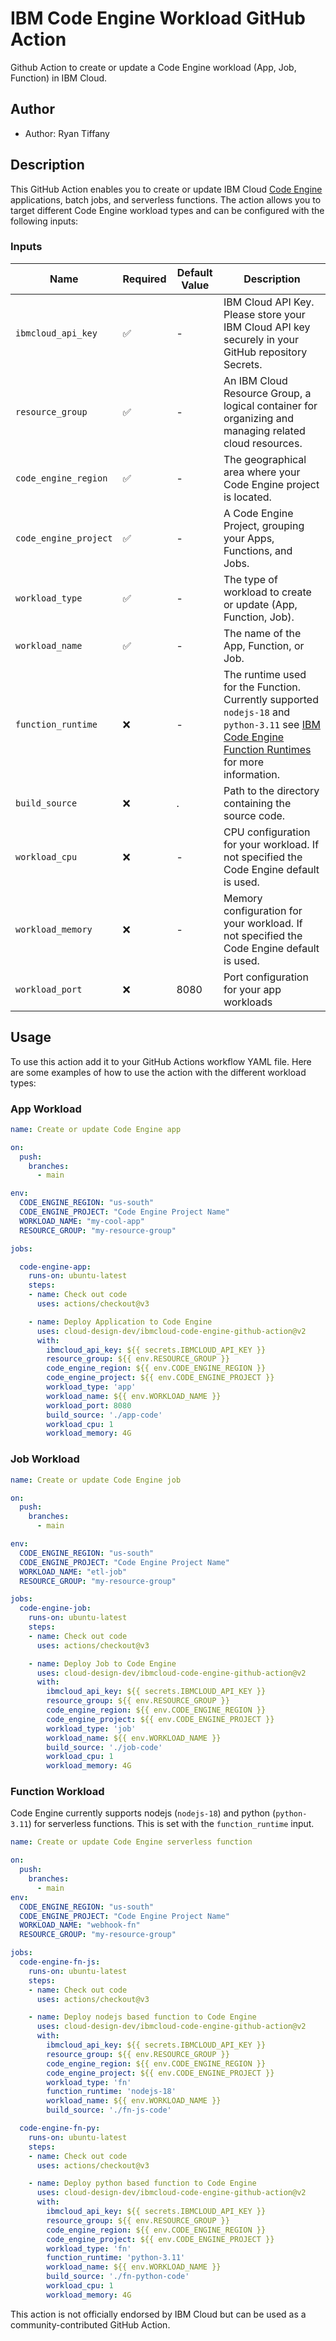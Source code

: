 # IBM Code Engine Workload GitHub Action

Github Action to create or update a Code Engine workload (App, Job, Function) in IBM Cloud.

## Author

- Author: Ryan Tiffany

## Description

This GitHub Action enables you to create or update IBM Cloud [Code Engine](https://cloud.ibm.com/docs/codeengine?topic=codeengine-about) applications, batch jobs, and serverless functions. The action allows you to target different Code Engine workload types and can be configured with the following inputs:

### Inputs

| Name            | Required | Default Value |Description |
|-----------------|----------|---------------|----------------------------------------------------------------|
| `ibmcloud_api_key` |  ✅  | -  | IBM Cloud API Key. Please store your IBM Cloud API key securely in your GitHub repository Secrets.|
| `resource_group` |  ✅  | -    | An IBM Cloud Resource Group, a logical container for organizing and managing related cloud resources.|
| `code_engine_region`  |  ✅  | - | The geographical area where your Code Engine project is located.|
| `code_engine_project` |  ✅   | - | A Code Engine Project, grouping your Apps, Functions, and Jobs.|
| `workload_type`        |  ✅   | - | The type of workload to create or update (App, Function, Job). |
| `workload_name`          |  ✅  | - | The name of the App, Function, or Job.|
| `function_runtime`       | ❌ | - | The runtime used for the Function. Currently supported `nodejs-18` and `python-3.11` see [IBM Code Engine Function Runtimes](https://cloud.ibm.com/docs/codeengine?topic=codeengine-fun-runtime) for more information.|
| `build_source`  | ❌ | . | Path to the directory containing the source code.|
| `workload_cpu`           | ❌ | - | CPU configuration for your workload. If not specified the Code Engine default is used. |
| `workload_memory`        | ❌ | - | Memory configuration for your workload. If not specified the Code Engine default is used. |
| `workload_port`          | ❌ | 8080 | Port configuration for your app workloads |

## Usage

To use this action add it to your GitHub Actions workflow YAML file. Here are some examples of how to use the action with the different workload types:

### App Workload

```yaml
name: Create or update Code Engine app

on:
  push:
    branches:
      - main

env:
  CODE_ENGINE_REGION: "us-south"
  CODE_ENGINE_PROJECT: "Code Engine Project Name"
  WORKLOAD_NAME: "my-cool-app"
  RESOURCE_GROUP: "my-resource-group"

jobs:

  code-engine-app:
    runs-on: ubuntu-latest
    steps:
    - name: Check out code
      uses: actions/checkout@v3

    - name: Deploy Application to Code Engine
      uses: cloud-design-dev/ibmcloud-code-engine-github-action@v2
      with:
        ibmcloud_api_key: ${{ secrets.IBMCLOUD_API_KEY }}
        resource_group: ${{ env.RESOURCE_GROUP }}
        code_engine_region: ${{ env.CODE_ENGINE_REGION }}
        code_engine_project: ${{ env.CODE_ENGINE_PROJECT }}
        workload_type: 'app'
        workload_name: ${{ env.WORKLOAD_NAME }}
        workload_port: 8080
        build_source: './app-code'
        workload_cpu: 1
        workload_memory: 4G
```

### Job Workload

```yaml
name: Create or update Code Engine job

on:
  push:
    branches:
      - main

env:
  CODE_ENGINE_REGION: "us-south"
  CODE_ENGINE_PROJECT: "Code Engine Project Name"
  WORKLOAD_NAME: "etl-job"
  RESOURCE_GROUP: "my-resource-group"

jobs:
  code-engine-job:
    runs-on: ubuntu-latest
    steps:
    - name: Check out code
      uses: actions/checkout@v3

    - name: Deploy Job to Code Engine
      uses: cloud-design-dev/ibmcloud-code-engine-github-action@v2
      with:
        ibmcloud_api_key: ${{ secrets.IBMCLOUD_API_KEY }}
        resource_group: ${{ env.RESOURCE_GROUP }}
        code_engine_region: ${{ env.CODE_ENGINE_REGION }}
        code_engine_project: ${{ env.CODE_ENGINE_PROJECT }}
        workload_type: 'job'
        workload_name: ${{ env.WORKLOAD_NAME }}
        build_source: './job-code'
        workload_cpu: 1
        workload_memory: 4G
```

### Function Workload

Code Engine currently supports nodejs (`nodejs-18`) and python (`python-3.11`) for serverless functions. This is set with the `function_runtime` input.

```yaml
name: Create or update Code Engine serverless function

on:
  push:
    branches:
      - main
env:
  CODE_ENGINE_REGION: "us-south"
  CODE_ENGINE_PROJECT: "Code Engine Project Name"
  WORKLOAD_NAME: "webhook-fn"
  RESOURCE_GROUP: "my-resource-group"

jobs:
  code-engine-fn-js:
    runs-on: ubuntu-latest
    steps:
    - name: Check out code
      uses: actions/checkout@v3

    - name: Deploy nodejs based function to Code Engine
      uses: cloud-design-dev/ibmcloud-code-engine-github-action@v2
      with:
        ibmcloud_api_key: ${{ secrets.IBMCLOUD_API_KEY }}
        resource_group: ${{ env.RESOURCE_GROUP }}
        code_engine_region: ${{ env.CODE_ENGINE_REGION }}
        code_engine_project: ${{ env.CODE_ENGINE_PROJECT }}
        workload_type: 'fn'
        function_runtime: 'nodejs-18'
        workload_name: ${{ env.WORKLOAD_NAME }}
        build_source: './fn-js-code'

  code-engine-fn-py:
    runs-on: ubuntu-latest
    steps:
    - name: Check out code
      uses: actions/checkout@v3

    - name: Deploy python based function to Code Engine
      uses: cloud-design-dev/ibmcloud-code-engine-github-action@v2
      with:
        ibmcloud_api_key: ${{ secrets.IBMCLOUD_API_KEY }}
        resource_group: ${{ env.RESOURCE_GROUP }}
        code_engine_region: ${{ env.CODE_ENGINE_REGION }}
        code_engine_project: ${{ env.CODE_ENGINE_PROJECT }}
        workload_type: 'fn'
        function_runtime: 'python-3.11'
        workload_name: ${{ env.WORKLOAD_NAME }}
        build_source: './fn-python-code'
        workload_cpu: 1
        workload_memory: 4G
```

This action is not officially endorsed by IBM Cloud but can be used as a community-contributed GitHub Action.

